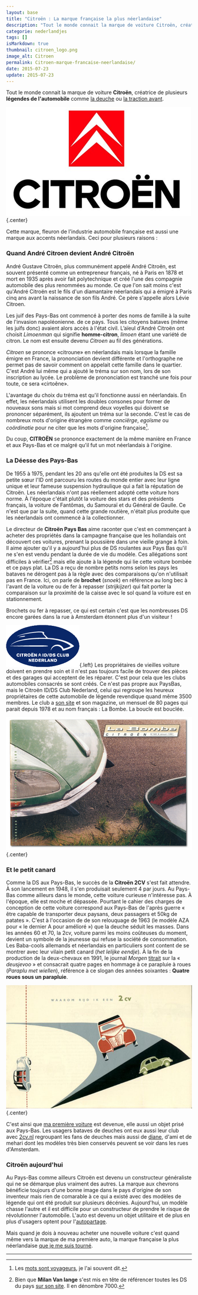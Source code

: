 ```yaml
---
layout: base
title: "Citroën : La marque française la plus néerlandaise"
description: "Tout le monde connait la marque de voiture Citroën, créatrice de plusieurs légendes de l'automobile comme la deuche ou la traction avant."
categorie: nederlandjes
tags: []
isMarkdown: true
thumbnail: citroen_logo.png
image_alt: Citroen
permalink: Citroen-marque-francaise-neerlandaise/
date: 2015-07-23
update: 2015-07-23
---
```


Tout le monde connait la marque de voiture **Citroën**, créatrice de plusieurs **légendes de l'automobile** comme [la deuche](/bon-anniversaire-la-2cv) ou [la traction avant](https://fr.wikipedia.org/wiki/Citro%C3%ABn_Traction_Avant). 

![citroen_logo.png](citroen_logo.png){.center}

Cette marque, fleuron de l'industrie automobile française est aussi une marque aux accents néerlandais. Ceci pour plusieurs raisons :

<!--excerpt-->

### Quand André Citroen devient André Citroën

André Gustave Citroën, plus communément appelé André Citroën, est souvent présenté comme un entrepreneur français, né à Paris en 1878 et mort en 1935 après avoir fait polytechnique et créé l'une des compagnie automobile des plus renommées au monde. Ce que l'on sait moins c'est qu'André Citroën est le fils d'un diamantaire néerlandais qui a émigré à Paris cinq ans avant la naissance de son fils André. Ce père s'appelle alors Lévie Citroen. 

Les juif des Pays-Bas ont commencé à porter des noms de famille à la suite de l'invasion napoléonienne. de ce pays. Tous les citoyens bataves (même les juifs donc) avaient alors accès à l'état civil. L’aïeul d'André Citroën ont choisit *Limoenman* qui signifie **homme-citron**, *limoen* étant une variété de citron. Le nom est ensuite devenu *Citroen* au fil des générations.

*Citroen* se prononce «citroune» en néerlandais mais lorsque la famille émigre en France, la prononciation devient différente et l'orthographe ne permet pas de savoir comment on appelait cette famille dans le quartier. C'est André lui même qui a ajouté le tréma sur son nom, lors de son inscription au lycée. Le problème de prononciation est tranché une fois pour toute, ce sera «cirtoêne».

L'avantage du choix du tréma est qu'il fonctionne aussi en néerlandais. En effet, les néerlandais utilisent les doubles consones pour former de nouveaux sons mais si mot comprend deux voyelles qui doivent se prononcer séparément, ils ajoutent un tréma sur la seconde. C'est le cas de nombreux mots d'origine étrangère comme *conciërge*, *egoïsme* ou *coördinatie* pour ne citer que les mots d'origine française[^1].

Du coup, **CITROËN** se prononce exactement de la même manière en France et aux Pays-Bas et ce malgré qu'il fut un mot néerlandais à l'origine.

### La Déesse des Pays-Bas

De 1955 à 1975, pendant les 20 ans qu'elle ont été produites la DS est sa petite sœur l'ID ont parcouru les routes du monde entier avec leur ligne unique et leur fameuse suspension hydraulique qui a fait la réputation de Citroën. Les néerlandais n'ont pas réellement adopté cette voiture hors norme. À l'époque c'était plutôt la voiture des stars et des présidents français, la voiture de Fantômas, du Samouraï et du Général de Gaulle. Ce n'est que par la suite, quand cette grande routière, n'était plus produite que les néerlandais ont commencé à la collectionner.

Le directeur de **Citroën Pays Bas** aime raconter que c'est en commençant à acheter des propriétés dans la campagne française que les hollandais ont découvert ces voitures, prenant la poussière dans une vieille grange à foin. Il aime ajouter qu'il y a aujourd'hui plus de DS roulantes aux Pays Bas qu'il ne s'en est vendu pendant la durée de vie du modèle. Ces allégations sont difficiles à vérifier[^2] mais elle ajoute à la légende qui lie cette voiture bombée et ce pays plat. La DS a reçu de nombre petits noms selon les pays les bataves ne dérogent pas à la règle avec des comparaisons qu'on n'utilisait pas en France. Ici, on parle de **brochet** (*snoek*) en référence au long bec à l'avant de la voiture ou de fer à repasser (*strijkijzer*) qui fait porter la comparaison sur la proximité de la caisse avec le sol quand la voiture est en stationnement.

<!-- [![http://farm3.static.flickr.com/2665/4023973026_6c7b4de64e.jpg](Une DS jaune){.center}](http://drooderfiets.tumblr.com/post/217952665/citroen-ds)  TODO external images -->

Brochets ou fer à repasser, ce qui est certain c'est que les nombreuses DS encore garées dans la rue à Amsterdam étonnent plus d'un visiteur !

![logo Citroën DS ID Club Nederland](ds-id-club-nederland.gif){.left} Les propriétaires de vieilles voiture doivent en prendre soin et il n'est pas toujours facile de trouver des pièces et des garages qui acceptent de les réparer. C'est pour cela que les clubs automobiles consacrés se sont créés. Ce n'est pas propre aux PaysBas, mais le Citroën ID/DS Club Nederland, celui qui regroupe les heureux propriétaires de cette automobile de légende revendique quand même 3500 membres. Le club a [son site](http://www.citroeniddsclub.nl/) et son magazine, un mensuel de 80 pages qui parait depuis 1978 et au nom français : La Bombe. La boucle est bouclée.

![La-Bombe-166.png](La-Bombe-166.png){.center}

### Et le petit canard

Comme la DS aux Pays-Bas, le succès de la **Citroën 2CV** s'est fait attendre. À son lancement en 1948, il s'en produisait seulement 4 par jours. Au Pays-Bas comme ailleurs dans le monde, cette voiture curieuse n'intéresse pas. À l'époque, elle est moche et dépassée. Pourtant le cahier des charges de conception de cette voiture correspond aux Pays-Bas de l'après guerre « être capable de transporter deux paysans, deux passagers et 50kg de patates ». C'est à l'occasion de de son relouquage de 1963 (le modèle AZA pour « le dernier A pour amélioré ») que la deuche séduit les masses. Dans les années 60 et 70, la 2cv, voiture parmi les moins coûteuses du moment, devient un symbole de la jeunesse qui refuse la société de consommation. Les Baba-cools allemands et néerlandais en particuliers sont content de se montrer avec leur vilain petit canard (*het lelijke eendje*). À la fin de la production de la deux-chevaux en 1991, le journal *Morgen* [titrait](http://www.citrobe.org/2cvdemorgen1991.htm) sur la « *deusjevoo* » et consacrait quatre pages en hommage à ce parapluie à roues (*Paraplu met wiellen*), référence à ce slogan des années soixantes : **Quatre roues sous un parapluie**.

![waarom-rijd-ik-een-2cv1954a.JPG](waarom-rijd-ik-een-2cv1954a.JPG){.center}

C'est ainsi que [ma première voiture](/bon-anniversaire-la-2cv) est devenue, elle aussi un objet prisé aux Pays-Bas. Les usagers bataves de deuches ont eux aussi leur club avec [2cv.nl](http://www.2cv.nl/) regroupant les fans de deuches mais aussi de [diane](http://www.citroendyane.nl/), d'ami et de mehari dont les modèles très bien conservés peuvent se voir dans les rues d'Amsterdam.

### Citroën aujourd'hui
Au Pays-Bas comme ailleurs Citroën est devenu un constructeur généraliste qui ne se démarque plus vraiment des autres. La marque aux chevrons bénéficie toujours d'une bonne image dans le pays d'origine de son inventeur mais rien de comarable à ce qui a existé avec des modèles de légende qui ont été produit sur plusieurs décénies. Aujourd'hui, un modèle chasse l'autre et il est difficile pour un constructeur de prendre le risque de révolutionner l'automobile. L'auto est devenu un objet utilitaire et de plus en plus d'usagers optent pour l'[autopartage](/Voiture-electrique-Amsterdam-en-avance). 

Mais quand je dois à nouveau acheter une nouvelle voiture c'est quand même vers la marque de ma première auto, la marque française la plus néerlandaise [que je me suis tourné](/acheter-une-voiture-aux-pays-bas).

---
[^1]: Les [mots sont voyageurs](/les-mots-migrateurs), je l'ai souvent dit.
[^2]: Bien que **Milan Van lange** s'est mis en tête de référencer toutes les DS du pays [sur son site](http://iddsregister.wordpress.com/). Il en dénombre 7000.
<!-- post notes:
http://www.nuancierds.fr/DT%20hollande.htm
http://www.citroeniddsclub.nl/ 
http://www.nuancierds.fr/immat%20NL.htm
http://iddsregister.wordpress.com/ 
http://www.oh-la-la.nl/?p=2167
https://www.flickr.com/photos/drooderfiets/4023973026/in/photostream/
--->
